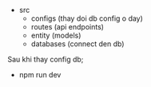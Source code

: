 - src
  - configs (thay doi db config o day)
  - routes (api endpoints)
  - entity (models)
  - databases (connect den db)

Sau khi thay config db;

- npm run dev

